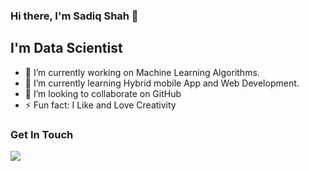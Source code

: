 ### Hi there, I'm Sadiq Shah 👋

## I'm  Data Scientist

- 🔭 I’m currently working on Machine Learning Algorithms.   
- 🌱 I’m currently learning Hybrid mobile App and Web Development.
- 👯 I’m looking to collaborate on GitHub
- ⚡ Fun fact: I Like and Love Creativity

### Get In Touch
 <img src="https://www.google.com/search?q=icon+of+fb&rlz=1C1CHBF_enPK913PK913&sxsrf=ALeKk024o4GEkRlPqBL4Oe1GIAIWxpPFLQ:1597000058890&tbm=isch&source=iu&ictx=1&fir=7qY_11XxiO0NbM%252CQ2LmcAHEKCyN-M%252C_&vet=1&usg=AI4_-kQQlrL8-yjEVoP3ebCtmGGMAs6_Mw&sa=X&ved=2ahUKEwjjmt3p6I7rAhWIAWMBHY05CzcQ9QEwAXoECAoQKQ&biw=1366&bih=608#imgrc=7qY_11XxiO0NbM">


